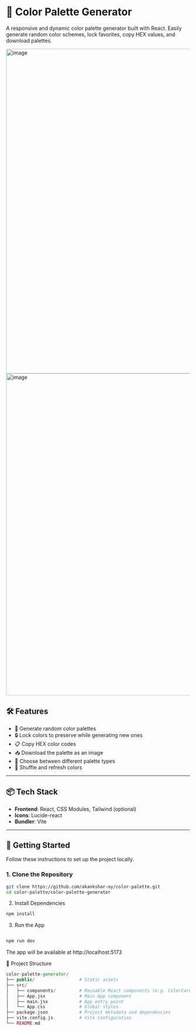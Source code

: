 # 🎨 Color Palette Generator

A responsive and dynamic color palette generator built with React. Easily generate random color schemes, lock favorites, copy HEX values, and download palettes.

<img width="1889" height="887" alt="image" src="https://github.com/user-attachments/assets/5ab97225-69c8-4487-baa6-565922829bcb" />
<img width="1885" height="880" alt="image" src="https://github.com/user-attachments/assets/f7ad6305-9427-47e3-ad0e-143e9eb350b8" />


## 🛠️ Features

- 🎲 Generate random color palettes
- 🔒 Lock colors to preserve while generating new ones
- 📋 Copy HEX color codes
- 📥 Download the palette as an image
- 🎨 Choose between different palette types
- 🔄 Shuffle and refresh colors

---

## 📦 Tech Stack

- **Frontend**: React, CSS Modules, Tailwind (optional)
- **Icons**: Lucide-react
- **Bundler**: Vite

---

## 🚀 Getting Started

Follow these instructions to set up the project locally.

### 1. Clone the Repository

```bash
git clone https://github.com/akankshar-oy/color-palette.git
cd color-palette/color-palette-generator
```
2. Install Dependencies
```bash
npm install
```
3. Run the App
```bash

npm run dev

```
The app will be available at http://localhost:5173

📁 Project Structure
```php
color-palette-generator/
├── public/                 # Static assets
├── src/
│   ├── components/         # Reusable React components (e.g. ColorCard)
│   ├── App.jsx             # Main App component
│   ├── main.jsx            # App entry point
│   └── App.css             # Global styles
├── package.json            # Project metadata and dependencies
├── vite.config.js          # Vite configuration
└── README.md
```
